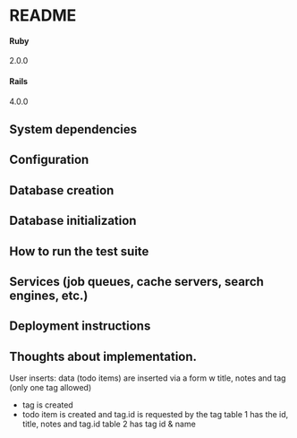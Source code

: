# README

#### Ruby 
2.0.0
#### Rails 
4.0.0

## System dependencies

## Configuration

## Database creation

## Database initialization

## How to run the test suite

## Services (job queues, cache servers, search engines, etc.)

## Deployment instructions

## Thoughts about implementation.
User inserts:
data (todo items) are inserted via a form w title, notes and tag (only one tag allowed)
- tag is created 
- todo item is created and tag.id is requested by the tag
table 1 has the id, title, notes and tag.id
table 2 has tag id & name


